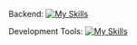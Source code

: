 Backend:
[![My Skills](https://skillicons.dev/icons?i=php,laravel,mysql&theme=dark)](https://skillicons.dev)

Development Tools:
[![My Skills](https://skillicons.dev/icons?i=redis,postman,docker,git,github,linux,bash&theme=dark)](https://skillicons.dev)
